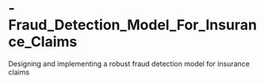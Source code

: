 # -Fraud_Detection_Model_For_Insurance_Claims
Designing and implementing a robust fraud detection model for insurance claims
